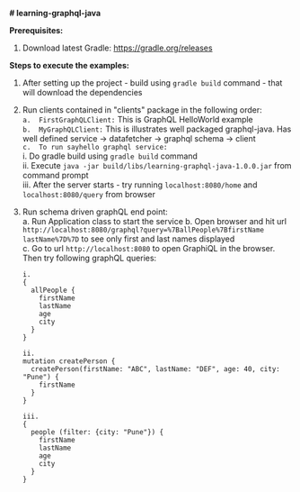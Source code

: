 **# learning-graphql-java**

**Prerequisites:**
1.  Download latest Gradle: https://gradle.org/releases

**Steps to execute the examples:**
1.  After setting up the project - build using `gradle build` command - that will download the dependencies
2.  Run clients contained in "clients" package in the following order:<br>
    `a.  FirstGraphQLClient:` This is GraphQL HelloWorld example<br> 
    `b.  MyGraphQLClient:` This is illustrates well packaged graphql-java. Has well defined service -> datafetcher -> graphql schema -> client<br>
    `c.  To run sayhello graphql service:`<br>
        i.      Do gradle build using `gradle build` command<br> 
        ii.     Execute `java -jar build/libs/learning-graphql-java-1.0.0.jar` from command prompt<br>
        iii.    After the server starts - try running `localhost:8080/home` and `localhost:8080/query` from browser
3.  Run schema driven graphQL end point:<br>
    a.  Run Application class to start the service 
    b.  Open browser and hit url `http://localhost:8080/graphql?query=%7BallPeople%7BfirstName lastName%7D%7D` to see only first and last names displayed<br>
    c.  Go to url `http://localhost:8080` to open GraphiQL in the browser. Then try following graphQL queries:<br>
    
        i.
        {
          allPeople {
            firstName
            lastName
            age
            city
          }
        }

        ii.
        mutation createPerson {
          createPerson(firstName: "ABC", lastName: "DEF", age: 40, city: "Pune") {
            firstName
          }
        }

        iii.
        {
          people (filter: {city: "Pune"}) {
            firstName
            lastName
            age
            city
          }
        }